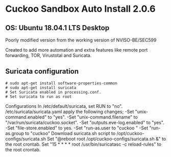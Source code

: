 # Cuckoo Sandbox Auto Install 2.0.6
## OS: Ubuntu 18.04.1 LTS Desktop

Poorly modified version from the working version of NVISO-BE/SEC599

Created to add more automation and extra features like remote port forwarding, TOR, Virustotal and Suricata.





## Suricata configuration
	# sudo apt-get install software-properties-common
	# sudo apt-get install suricata
	# Set Suricata enabled in processing.conf.
	# Set suricata to run as root	
	 
Configurations
In /etc/default/suricata, set RUN to "no". 
/etc/suricata/suricata.yaml apply the following changes;
-Set "unix-command.enabled" to "yes".
-Set "unix-command.filename" to "/var/run/suricata/cuckoo.socket". 
-Set "outputs.eve-log.enabled" to "yes".
-Set "file-store.enabled" to yes. 
-Set "run-as.user to "cuckoo " 
-Set "run-as.group to "cuckoo" 
Download suricata.sh script to /opt/cuckoo-configs/suricata.sh
Set "@reboot root /opt/cuckoo-configs/suricata.sh &" to the root crontab.
Set "15 * * * * root /usr/bin/suricatasc -c reload-rules" to the root crontab.
